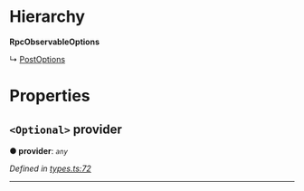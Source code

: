 

# Hierarchy

**RpcObservableOptions**

↳  [PostOptions](_rpc_other_post_.postoptions.md)

# Properties

<a id="provider"></a>

## `<Optional>` provider

**● provider**: *`any`*

*Defined in [types.ts:72](https://github.com/paritytech/js-libs/blob/aab3ee3/packages/light.js/src/types.ts#L72)*

___

